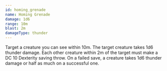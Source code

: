 ```yaml
---
id: homing_grenade
name: Homing Grenade
damage: 1d6
range: 10m
blast: 2m
damageType: thunder
---
```

Target a creature you can see within 10m. The target creature takes 1d6 thunder damage. Each other creature
within 2m of the target must make a DC 10 Dexterity saving throw. On a failed save, a creature takes 1d6 thunder damage
or half as much on a successful one.
